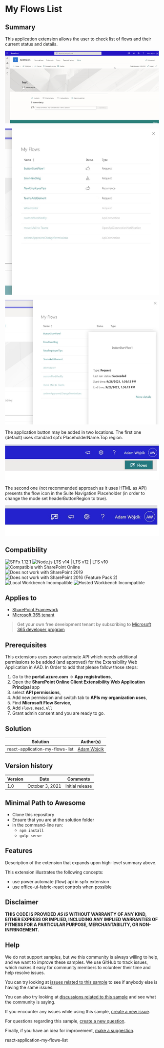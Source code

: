# My Flows List

## Summary

This application extension allows the user to check list of flows and their current status and details.

![HowItWorks](./assets/HowItWorks.gif)

![List](./assets/List.jpg)

![Details](./assets/Details.jpg)

The application button may be added in two locations. The first one (default) uses standard spfx PlaceholderName.Top region. 

![optionStandard](./assets/optionStandard.jpg)

The second one (not recommended approach as it uses HTML as API) presents the flow icon in the Suite Navigation Placeholder (in order to change the mode set headerButtonRegion to true).

![optionNotRecomended](./assets/optionNotRecomended.jpg)


## Compatibility

![SPFx 1.12.1](https://img.shields.io/badge/SPFx-1.12.1-green.svg)
![Node.js LTS v14 | LTS v12 | LTS v10](https://img.shields.io/badge/Node.js-LTS%20v14%20%7C%20LTS%20v12%20%7C%20LTS%20v10-green.svg) ![Compatible with SharePoint Online](https://img.shields.io/badge/SharePoint%20Online-Compatible-green.svg)
![Does not work with SharePoint 2019](https://img.shields.io/badge/SharePoint%20Server%202019-Incompatible-red.svg "SharePoint Server 2019 requires SPFx 1.4.1 or lower")
![Does not work with SharePoint 2016 (Feature Pack 2)](https://img.shields.io/badge/SharePoint%20Server%202016%20(Feature%20Pack%202)-Incompatible-red.svg "SharePoint Server 2016 Feature Pack 2 requires SPFx 1.1")
![Local Workbench Incompatible](https://img.shields.io/badge/Local%20Workbench-Incompatible-red.svg)
![Hosted Workbench Incompatible](https://img.shields.io/badge/Hosted%20Workbench-Incompatible-red.svg)

## Applies to

- [SharePoint Framework](https://aka.ms/spfx)
- [Microsoft 365 tenant](https://docs.microsoft.com/en-us/sharepoint/dev/spfx/set-up-your-developer-tenant)

> Get your own free development tenant by subscribing to [Microsoft 365 developer program](http://aka.ms/o365devprogram)

## Prerequisites

This extensions uses power automate API which needs additional permissions to be added (and approved) for the Extensibility Web Application in AAD. In Order to add that please fallow those steps:
1. Go to the **portal.azure.com** -> **App registrations**,
2. Open the **SharePoint Online Client Extensibility Web Application Principal** app 
3. select **API permissions**,
4. Add new permission and switch tab to **APIs my organization uses**,
5. Find **Microsoft Flow Service**,
6. Add `Flows.Read.All`
7. Grant admin consent and you are ready to go.

## Solution

Solution|Author(s)
--------|---------
react-application-my-flows-list | [Adam Wójcik](https://github.com/Adam-it)

## Version history

Version|Date|Comments
-------|----|--------
1.0|October 3, 2021|Initial release

## Minimal Path to Awesome

- Clone this repository
- Ensure that you are at the solution folder
- in the command-line run:
  - `npm install`
  - `gulp serve`

## Features

Description of the extension that expands upon high-level summary above.

This extension illustrates the following concepts:

- use power automate (flow) api in spfx extension
- use office-ui-fabric-react controls when possible

## Disclaimer
**THIS CODE IS PROVIDED *AS IS* WITHOUT WARRANTY OF ANY KIND, EITHER EXPRESS OR IMPLIED, INCLUDING ANY IMPLIED WARRANTIES OF FITNESS FOR A PARTICULAR PURPOSE, MERCHANTABILITY, OR NON-INFRINGEMENT.**

## Help

We do not support samples, but we this community is always willing to help, and we want to improve these samples. We use GitHub to track issues, which makes it easy for  community members to volunteer their time and help resolve issues.

You can try looking at [issues related to this sample](https://github.com/pnp/sp-dev-fx-extensions/issues?q=label%3Areact-application-my-flows-list) to see if anybody else is having the same issues.

You can also try looking at [discussions related to this sample](https://github.com/pnp/sp-dev-fx-extensions/discussions?discussions_q=label%3Areact-application-my-flows-list) and see what the community is saying.

If you encounter any issues while using this sample, [create a new issue](https://github.com/pnp/sp-dev-fx-extensions/issues/new?assignees=&labels=Needs%3A+Triage+%3Amag%3A%2Ctype%3Abug-suspected&template=bug-report.yml&sample=react-application-my-flows-list&authors=@Adam-it&title=react-application-my-flows-list%20-%20).

For questions regarding this sample, [create a new question](https://github.com/pnp/sp-dev-fx-extensions/issues/new?assignees=&labels=Needs%3A+Triage+%3Amag%3A%2Ctype%3Abug-suspected&template=question.yml&sample=react-application-my-flows-list&authors=@Adam-it&title=react-application-my-flows-list%20-%20).

Finally, if you have an idea for improvement, [make a suggestion](https://github.com/pnp/sp-dev-fx-extensions/issues/new?assignees=&labels=Needs%3A+Triage+%3Amag%3A%2Ctype%3Abug-suspected&template=suggestion.yml&sample=react-application-my-flows-list&authors=@Adam-it&title=react-application-my-flows-list%20-%20).

react-application-my-flows-list
